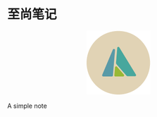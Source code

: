 # 至尚笔记

<div align=center>
<img src=".\logo.png" alt="logo" style="zoom:100%;"/>
</div>

  A simple note 
